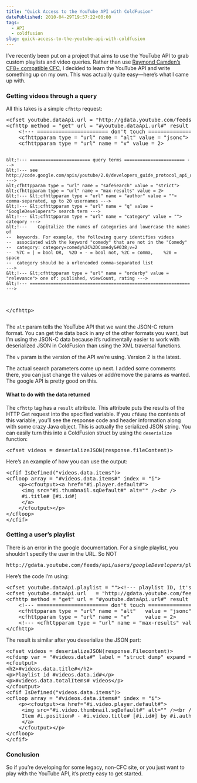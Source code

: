 ```yaml
---
title: "Quick Access to the YouTube API with ColdFusion"
datePublished: 2010-04-29T19:57:22+00:00
tags:
  - API
  - coldfusion
slug: quick-access-to-the-youtube-api-with-coldfusion
---
```



<p>I&#8217;ve recently been put on a project that aims to use the YouTube API to grab custom playlists and video queries. Rather than use <a href="http://youtubecfc.riaforge.org/">Raymond Camden&#8217;s CF8+ compatible CFC</a>, I decided to learn the YouTube API and write something up on my own. This was actually quite easy&mdash;here&#8217;s what I came up with.</p>
<h3>Getting videos through a query</h3>
<p>All this takes is a simple <code>cfhttp</code> request:</p>
<pre class="brush: xml">
&lt;cfset youtube.dataApi.url = "http://gdata.youtube.com/feeds/api/videos">
&lt;cfhttp method = "get" url = "#youtube.dataApi.url#" result = "response" resolveUrl = "Yes">
	&lt;!--- ======================= don't touch ======================= --->
	&lt;cfhttpparam type = "url" name = "alt" value = "jsonc">
	&lt;cfhttpparam type = "url" name = "v" value = 2>

	&lt;!--- ======================= query terms ======================= --->
	&lt;!--- see http://code.google.com/apis/youtube/2.0/developers_guide_protocol_api_query_parameters.html --->
	&lt;cfhttpparam type = "url" name = "safeSearch" value = "strict">
	&lt;cfhttpparam type = "url" name = "max-results" value = 2>
	&lt;!--- &lt;cfhttpparam type = "url" name = "author" value = ""> comma-separated, up to 20 usernames --->
	&lt;!--- &lt;cfhttpparam type = "url" name = "q" value = "GoogleDevelopers"> search term --->
	&lt;!--- &lt;cfhttpparam type = "url" name = "category" value = ""> category --->
	&lt;!--- 	Capitalize the names of categories and lowercase the names of 
	--	keywords. For example, the following query identifies videos 
	--	associated with the keyword "comedy" that are not in the "Comedy" 
	--	category: category=comedy%2C%2DComedy&#038;v=2
	-- 	%7C = | = bool OR,	%2D = - = bool not,	%2C = comma,	%20 = space
	--	category should be a urlencoded comma-separated list
	--->
	&lt;!--- &lt;cfhttpparam type = "url" name = "orderby" value = "relevance"> one of: published, viewCount, rating --->
	&lt;!--- ============================================================= --->
&lt;/cfhttp>
</pre>
<p>The <code>alt</code> param tells the YouTube API that we want the JSON-C return format. You can get the data back in any of the other formats you want, but I&#8217;m using the JSON-C data because it&#8217;s rudimentally easier to work with deserialized JSON in ColdFusion than using the XML traversal functions.</p>
<p>The <code>v</code> param is the version of the API we&#8217;re using. Version 2 is the latest.</p>
<p>The actual search parameters come up next. I added some comments there, you can just change the values or add/remove the params as wanted. The google API is pretty good on this.</p>
<h4>What to do with the data returned</h4>
<p>The <code>cfhttp</code> tag has a <code>result</code> attribute. This attribute puts the results of the HTTP Get request into the specified variable. If you <code>cfdump</code> the contents of this variable, you&#8217;ll see the response code and header information along with some crazy Java object. This is actually the serialized JSON string. You can easily turn this into a ColdFusion struct by using the <code>deserialize</code> function:</p>
<pre class="brush: xml">
&lt;cfset videos = deserializeJSON(response.fileContent)>
</pre>
<p>Here&#8217;s an example of how you can use the output:</p>
<pre class="brush: xml">
&lt;cfif IsDefined("videos.data.items")>
&lt;cfloop array = "#videos.data.items#" index = "i">
	&lt;p>&lt;cfoutput>&lt;a href="#i.player.default#">
	 &lt;img src="#i.thumbnail.sqDefault#" alt="" />&lt;br />
	 #i.title# [#i.id#]
	 &lt;/a>
	&lt;/cfoutput>&lt;/p>	
&lt;/cfloop>
&lt;/cfif>
</pre>
<h3>Getting a user&#8217;s playlist</h3>
<p>There is an error in the google documentation. For a single playlist, you shouldn&#8217;t specify the user in the URL. So NOT</p>
<pre class="brush: plain">
http://gdata.youtube.com/feeds/api/<em>users/googleDevelopers/</em>playlists/#youtube.dataApi.playlist#
</pre>
<p>Here&#8217;s the code I&#8217;m using:</p>
<pre class="brush: xml">
&lt;cfset youtube.dataApi.playlist = "">&lt;!--- playlist ID, it's in the URL --->
&lt;cfset youtube.dataApi.url 	= "http://gdata.youtube.com/feeds/api/playlists/#youtube.dataApi.playlist#">
&lt;cfhttp method = "get" url = "#youtube.dataApi.url#" result = "response" resolveUrl = "Yes">
	&lt;!--- ======================= don't touch ======================= --->
	&lt;cfhttpparam type = "url" name = "alt" 	value = "jsonc">
	&lt;cfhttpparam type = "url" name = "v" 	value = 2>
	&lt;!--- &lt;cfhttpparam type = "url" name = "max-results" value = 10> --->
&lt;/cfhttp>
</pre>
<p>The result is similar after you deserialize the JSON part:</p>
<pre class="brush: xml">
&lt;cfset videos = deserializeJSON(response.Filecontent)>
&lt;cfdump var = "#videos.data#" label = "struct dump" expand = "no">
&lt;cfoutput>
&lt;h2>#videos.data.title#&lt;/h2>
&lt;p>Playlist id #videos.data.id#&lt;/p>
&lt;p>#videos.data.totalItems# videos&lt;/p>
&lt;/cfoutput>
&lt;cfif IsDefined("videos.data.items")>
&lt;cfloop array = "#videos.data.items#" index = "i">
	&lt;p>&lt;cfoutput>&lt;a href="#i.video.player.default#">
	 &lt;img src="#i.video.thumbnail.sqDefault#" alt="" />&lt;br />
	 Item #i.position# - #i.video.title# [#i.id#] by #i.author#
	 &lt;/a>
	&lt;/cfoutput>&lt;/p>	
&lt;/cfloop>
&lt;/cfif>
</pre>
<h3>Conclusion</h3>
<p>So if you&#8217;re developing for some legacy, non-CFC site, or you just want to play with the YouTube API, it&#8217;s pretty easy to get started.</p>

